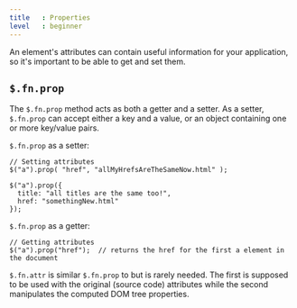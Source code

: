 ```yaml
---
title   : Properties
level   : beginner
---
```

An element's attributes can contain useful information for your application, so it's important to be able to get and set them.

## `$.fn.prop`

The `$.fn.prop` method acts as both a getter and a setter. As a setter, `$.fn.prop` can accept either a key and a value, or an object containing one or more key/value pairs.

`$.fn.prop` as a setter:

```
// Setting attributes
$("a").prop( "href", "allMyHrefsAreTheSameNow.html" );

$("a").prop({
  title: "all titles are the same too!",
  href: "somethingNew.html"
});
```

`$.fn.prop` as a getter:

```
// Getting attributes
$("a").prop("href");  // returns the href for the first a element in the document
```

`$.fn.attr` is similar `$.fn.prop` to but is rarely needed. The first is supposed to be used with the original (source code) attributes while the second manipulates the computed DOM tree properties.
